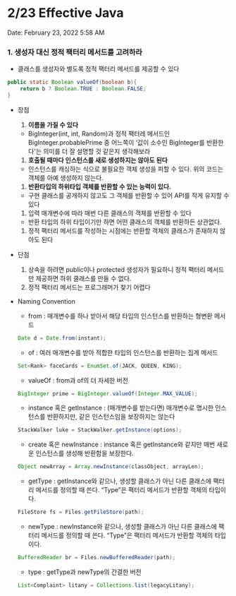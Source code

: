 # 2/23 Effective Java

Date: February 23, 2022 5:58 AM

### 1. 생성자 대신 정적 팩터리 메서드를 고려하라

- 클래스를 생성자와 별도록 정적 팩터리 메서드를 제공할 수 있다

```java
public static Boolean valueOf(boolean b){
	return b ? Boolean.TRUE : Boolean.FALSE;
}
```

- 장점
    1. **이름을 가질 수 있다**
    - BigInteger(int, int, Random)과 정적 팩터레 메서드인 BigInteger.probablePrime 중 어느쪽이 ‘값이 소수인 BigInteger를 반환한다'는 의미를 더 잘 설명할 것 같은지 생각해보라
    1. **호출될 때마다 인스턴스를 새로 생성하지는 않아도 된다**
    - 인스턴스를 캐싱하는 식으로 불필요한 객체 생성을 피할 수 있다. 위의 코드는 객체를 아예 생성하지 않는다.
    1. **반환타입의 하위타입 객체를 반환할 수 있는 능력이 있다.**
    - 구현 클래스를 공개하지 않고도 그 객체를 반환할 수 있어 API를 작게 유지할 수 있다
    1. 입력 매개변수에 따라 매번 다른 클래스의 객체를 반환할 수 있다
    - 반환 타입의 하위 타입이기만 하면 어떤 클래스의 객체를 반환하든 상관없다.
    1. 정적 팩터리 메서드를 작성하는 시점에는 반환할 객체의 클래스가 존재하지 않아도 된다
- 단점
    1. 상속을 하려면 public이나 protected 생성자가 필요하니 정적 팩터리 메서드만 제공하면 하위 클래스를 만들 수 없다.
    2. 정적 팩터리 메서드는 프로그래머가 찾기 어렵다
- Naming Convention
    - from : 매개변수를 하나 받아서 해당 타입의 인스턴스를 반환하는 형변환 메서드
    
    ```java
    Date d = Date.from(instant);
    ```
    
    - of : 여러 매개변수를 받아 적합한 타입의 인스턴스를 반환하는 집계 메서드
    
    ```java
    Set<Rank> faceCards = EnumSet.of(JACK, QUEEN, KING);
    ```
    
    - valueOf : from과 of의 더 자세한 버전
    
    ```java
    BigInteger prime = BigInteger.valueOf(Integer.MAX_VALUE);
    ```
    
    - instance 혹은 getInstance : (매개변수를 받는다면) 매개변수로 명시한 인스턴스를 반환하지만, 같은 인스턴스임을 보장하지는 않는다
    
    ```java
    StackWalker luke = StackWalker.getInstance(options);
    ```
    
    - create 혹은 newInstance : instance 혹은 getInstance와 같지만 매번 새로운 인스턴스를 생성해 반환함을 보장한다.
    
    ```java
    Object newArray = Array.newInstance(classObject, arrayLen);
    ```
    
    - getType : getInstance와 같으나, 생성할 클래스가 아닌 다른 클래스에 팩터리 메서드를 정의할 때 쓴다. “Type”은 팩터리 메서드가 반환할 객체의 타입이다.
    
    ```java
    FileStore fs = Files.getFileStore(path);
    ```
    
    - newType : newInstance와 같으나, 생성할 클래스가 아닌 다른 클래스에 팩터리 메서드를 정의할 때 쓴다. “Type”은 팩터리 메서드가 반환할 객체의 타입이다.
    
    ```java
    BufferedReader br = Files.newBufferedReader(path);
    ```
    
    - type : getType과 newType의 간결한 버전
    
    ```java
    List<Complaint> litany = Collections.list(legacyLitany);
    ```